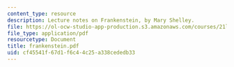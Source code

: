 ```yaml
---
content_type: resource
description: Lecture notes on Frankenstein, by Mary Shelley.
file: https://ol-ocw-studio-app-production.s3.amazonaws.com/courses/21l-012-forms-of-western-narrative-fall-2007/cf45541f67d1f6c44c25a338cededb33_frankenstein.pdf
file_type: application/pdf
resourcetype: Document
title: frankenstein.pdf
uid: cf45541f-67d1-f6c4-4c25-a338cededb33
---
```

